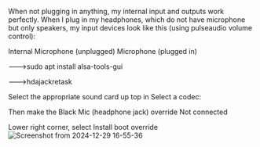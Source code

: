 When not plugging in anything, my internal input and outputs work perfectly. When I plug in my headphones, which do not have microphone but only speakers, my input devices look like this (using pulseaudio volume control):

Internal Microphone (unplugged)
Microphone (plugged in)

--->sudo apt install alsa-tools-gui

--->hdajackretask

Select the appropriate sound card up top in Select a codec:

Then make the Black Mic (headphone jack) override Not connected

Lower right corner, select Install boot override
![Screenshot from 2024-12-29 16-55-36](https://github.com/user-attachments/assets/a19658ac-9d57-458b-ab60-f9184aeb7ffa)





